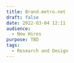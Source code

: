 ```yaml
---
title: Brand.metro.net
draft: false
date: 2022-03-04 12:11
audience:
  - New Hires
purpose: TBD
tags:
  - Research and Design
---
```


